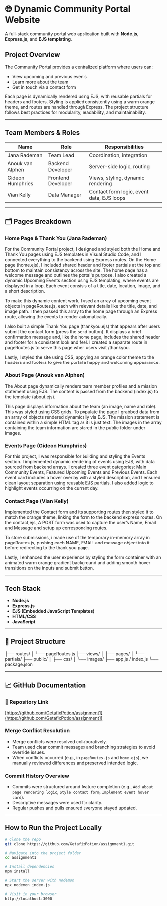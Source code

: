 
# 🌐 Dynamic Community Portal Website

A full-stack community portal web application built with **Node.js**, **Express.js**, and **EJS templating**.

## Project Overview

The Community Portal provides a centralized platform where users can:
- View upcoming and previous events
- Learn more about the team
- Get in touch via a contact form

Each page is dynamically rendered using EJS, with reusable partials for headers and footers. Styling is applied consistently using a warm orange theme, and routes are handled through Express. The project structure follows best practices for modularity, readability, and maintainability.

---

## Team Members & Roles

| Name               | Role               | Responsibilities                                 |
|--------------------|--------------------|--------------------------------------------------|
| Jana Rademan       | Team Lead          | Coordination, integration                        |
| Anouk van Alphen   | Backend Developer  | Server-side logic, routing                       |
| Gideon Humphries   | Frontend Developer | Views, styling, dynamic rendering                |
| Vian Kelly         | Data Manager       | Contact form logic, event data, EJS loops        |

---

## 🗂️ Pages Breakdown

### Home Page & Thank You (Jana Rademan)
For the Community Portal project, I designed and styled both the Home and Thank You pages using EJS templates in Visual Studio Code, and I connected everything to the backend using Express routes. On the Home page (home.ejs), I included shared header and footer partials at the top and bottom to maintain consistency across the site. The home page has a welcome message and outlines the portal's purpose. I also created a dynamic Upcoming Events section using EJS templating, where events are displayed in a loop. Each event consists of a title, date, location, image, and a short description. 

To make this dynamic content work, I used an array of upcoming event objects in pageRoutes.js, each with relevant details like the title, date, and image path. I then passed this array to the home page through an Express route, allowing the events to render automatically. 

I also built a simple Thank You page (thankyou.ejs) that appears after users submit the contact form (press the send button). It displays a brief confirmation message and, like the home page, includes the shared header and footer for a consistent look and feel. I created a separate route in pageRoutes.js to serve this page when users visit /thankyou. 

Lastly, I styled the site using CSS, applying an orange color theme to the headers and footers to give the portal a happy and welcoming appearance. 

### About Page (Anouk van Alphen)
The About page dynamically renders team member profiles and a mission statement using EJS. The content is passed from the backend (index.js) to the template (about.ejs). 

This page displays information about the team (an image, name and role). This was styled using CSS grids. To populate the page I grabbed data from an array of objects rendered dynamically via EJS. The mission statement is contained within a simple HTML tag as it is just text. The images in the array containing the team information are stored in the public folder under images. 

### Events Page (Gideon Humphries)
For this project, I was responsible for building and styling the Events section. I implemented dynamic rendering of events using EJS, with data sourced from backend arrays. I created three event categories: Main Community Events, Featured Upcoming Events and Previous Events. Each event card includes a hover overlay with a styled description, and I ensured clean layout separation using reusable EJS partials. I also added logic to highlight events occurring on the current day.  

###  Contact Page (Vian Kelly)
Implemented the Contact form and its supporting routes then styled it to match the orange theme, linking the form to the backend express routes. On the contact,ejs, A POST form was used to capture the user’s Name, Email and Message and setup up corresponding routes. 

To store submissions, i made use of the temporary in-memory array in pageRoutes.js, pushing each NAME, EMAIL and message object into it before redirecting to the thank you page. 	 

Lastly, I enhanced the user experience by styling the form container with an animated warm orange gradient background and adding smooth hover transitions on the inputs and submit button. 

---

## Tech Stack

- **Node.js**
- **Express.js**
- **EJS (Embedded JavaScript Templates)**
- **HTML/CSS**
- **JavaScript**

---

## 📂 Project Structure

├── routes/
│   └── pageRoutes.js
├── views/
│   ├── pages/
│   └── partials/
├── public/
│   ├── css/
│   └── images/
├── app.js / index.js
└── package.json


---

## 📈 GitHub Documentation

### 🔗 Repository Link  
[https://github.com/GetafixPotion/assignment1](https://github.com/GetafixPotion/assignment1)

### Merge Conflict Resolution
- Merge conflicts were resolved collaboratively.
- Team used clear commit messages and branching strategies to avoid override issues.
- When conflicts occurred (e.g., in `pageRoutes.js` and `home.ejs`), we manually reviewed differences and preserved intended logic.

### Commit History Overview
- Commits were structured around feature completion (e.g., `Add about page rendering logic`, `Style contact form`, `Implement event hover card`).
- Descriptive messages were used for clarity.
- Regular pushes and pulls ensured everyone stayed updated.

---

## How to Run the Project Locally

```bash
# Clone the repo
git clone https://github.com/GetafixPotion/assignment1.git

# Navigate into the project folder
cd assignment1

# Install dependencies
npm install

# Start the server with nodemon
npx nodemon index.js

# Visit in your browser
http://localhost:3000
